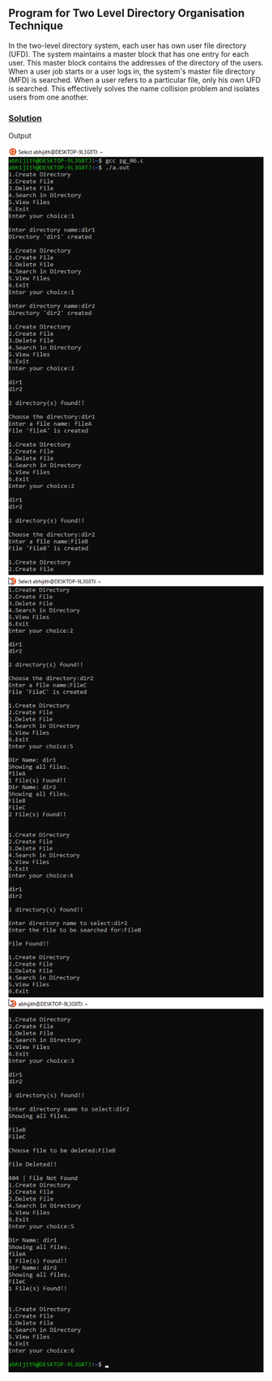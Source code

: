 ## Program for Two Level Directory Organisation Technique

In the two-level directory system, each user has own user file directory (UFD). 
The system maintains a master block that has one entry for each user. 
This master block contains the addresses of the directory of the users. 
When a user job starts or a user logs in, the system's master file directory (MFD) is searched. 
When a user refers to a particular file, only his own UFD is searched. 
This effectively solves the name collision problem and isolates users from one another.

### [Solution](https://raw.githubusercontent.com/abhijithvijayan/System-Software-lab/master/p_06/pg_06.c)    

Output

![output_img](../out_img/p_06_out-1.png)
![output_img](../out_img/p_06_out-2.png)
![output_img](../out_img/p_06_out-3.png)
